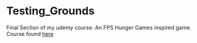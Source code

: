 # Testing_Grounds
Final Section of my udemy course. An FPS Hunger Games inspired game. Course found [here](https://www.udemy.com/unrealcourse/)
